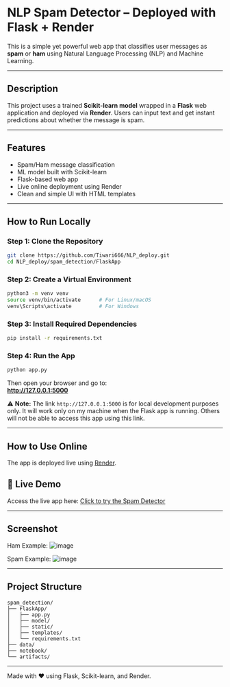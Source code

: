 #  NLP Spam Detector – Deployed with Flask + Render

This is a simple yet powerful web app that classifies user messages as **spam** or **ham** using Natural Language Processing (NLP) and Machine Learning.

---

##  Description

This project uses a trained **Scikit-learn model** wrapped in a **Flask** web application and deployed via **Render**. Users can input text and get instant predictions about whether the message is spam.

---

##  Features

-  Spam/Ham message classification  
-  ML model built with Scikit-learn  
-  Flask-based web app  
-  Live online deployment using Render  
-  Clean and simple UI with HTML templates  

---

##  How to Run Locally

###  Step 1: Clone the Repository
```bash
git clone https://github.com/Tiwari666/NLP_deploy.git
cd NLP_deploy/spam_detection/FlaskApp
```

###  Step 2: Create a Virtual Environment
```bash
python3 -m venv venv
source venv/bin/activate      # For Linux/macOS
venv\Scripts\activate         # For Windows
```

###  Step 3: Install Required Dependencies
```bash
pip install -r requirements.txt
```

###  Step 4: Run the App
```bash
python app.py
```

Then open your browser and go to:  
**http://127.0.0.1:5000**

⚠️ **Note:** The link `http://127.0.0.1:5000` is for local development purposes only. It will work only on my machine when the Flask app is running. Others will not be able to access this app using this link.


---

##  How to Use Online

The app is deployed live using [Render](https://render.com).

## 🔗 Live Demo
Access the live app here: [Click to try the Spam Detector](https://nlp-spam-detector-deploy.onrender.com)


---

##  Screenshot

 Ham Example: ![image](https://github.com/user-attachments/assets/485d6c4c-2586-411f-80f9-ad9fb9eac4d0)


 Spam Example: ![image](https://github.com/user-attachments/assets/9860f388-69f1-492f-875f-ad2023c256e1)

---

## Project Structure

```
spam_detection/
├── FlaskApp/
│   ├── app.py
│   ├── model/
│   ├── static/
│   ├── templates/
│   └── requirements.txt
├── data/
├── notebook/
└── artifacts/
```

---

Made with ❤️ using Flask, Scikit-learn, and Render.
